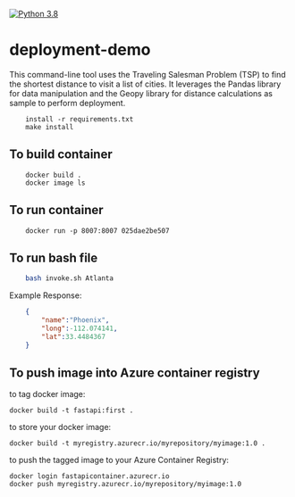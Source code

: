 [![Python 3.8](https://github.com/msbeigi/deployment-demo/actions/workflows/main.yml/badge.svg)](https://github.com/msbeigi/deployment-demo/actions/workflows/main.yml)

# deployment-demo

This command-line tool uses the Traveling Salesman Problem (TSP) to find the shortest distance to visit a list of cities. It leverages the Pandas library for data manipulation and the Geopy library for distance calculations as sample to perform deployment.

```
    install -r requirements.txt
    make install
```

## To build container
```
    docker build .
    docker image ls
```

## To run container
```
    docker run -p 8007:8007 025dae2be507
```

## To run bash file
```bash
    bash invoke.sh Atlanta
```
Example Response:
```json
    {
        "name":"Phoenix",
        "long":-112.074141,
        "lat":33.4484367
    }
```
## To push image into Azure container registry 
to tag docker image:
```
docker build -t fastapi:first .
```
to store your docker image:
```
docker build -t myregistry.azurecr.io/myrepository/myimage:1.0 .
```

to push the tagged image to your Azure Container Registry:
```
docker login fastapicontainer.azurecr.io
docker push myregistry.azurecr.io/myrepository/myimage:1.0

```